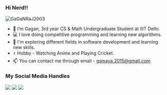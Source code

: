 ### Hi Nerd!! 
<p align = "left"> <img src = "https://komarev.com/ghpvc/?username=GaGaNRaJ2003" alt = "GaGaNRaJ2003" /> </p>

- 👋 I’m Gagan, 3rd year CS & Math Undergraduate Student at IIIT Delhi.
- 💻 I love doing competitive programming and learning new algorithms.
- 🌱 I'm exploring different fields in software development and learning new skills.
- ⚡ Hobby - Watching Anime and Playing Cricket.
- 📫 You can contact me through email - gsmaya.2015@gmail.com

### My Social Media Handles
[<img src="https://img.shields.io/badge/linkedin-%230077B5.svg?style=for-the-badge&logo=linkedin&logoColor=white" />](https://www.linkedin.com/in/gagan-raj-52861a247/)
[<img src="https://img.shields.io/badge/Instagram-%23E4405F.svg?style=for-the-badge&logo=Instagram&logoColor=white" />](https://www.instagram.com/gag_aniiii/)
[<img src="https://img.shields.io/badge/Twitter-%231DA1F2.svg?style=for-the-badge&logo=Twitter&logoColor=white" />](https://twitter.com/BLUEBERRY4592)

  
